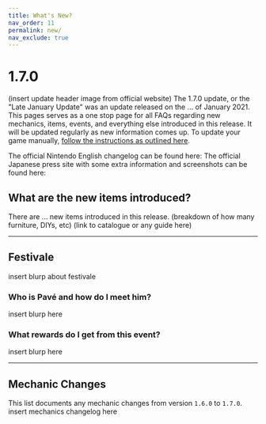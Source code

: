 ```yaml
---
title: What's New?
nav_order: 11
permalink: new/
nav_exclude: true
---
```



# 1.7.0
(insert update header image from official website)
The 1.7.0 update, or the "Late January Update" was an update released on the ... of January 2021. This pages serves as a one stop page for all FAQs regarding new mechanics, items, events, and everything else introduced in this release. It will be updated regularly as new information comes up. To update your game manually, [follow the instructions as outlined here](/acnhfaq/misc/#how-do-i-manually-update-my-acnh-game).

The official Nintendo English changelog can be found here:
The official Japanese press site with some extra information and screenshots can be found here:

## What are the new items introduced?
There are ... new items introduced in this release.
(breakdown of how many furniture, DIYs, etc)
(link to catalogue or any guide here)

* * *

## Festivale
insert blurp about festivale

### Who is Pavé and how do I meet him?
insert blurp here

### What rewards do I get from this event?
insert blurp here

* * *

## Mechanic Changes
This list documents any mechanic changes from version `1.6.0` to `1.7.0`.
insert mechanics changelog here